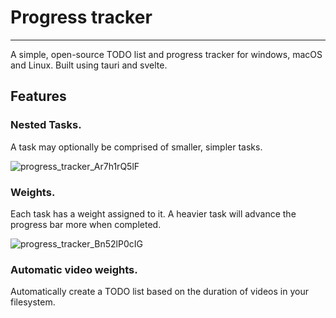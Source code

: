 # Progress tracker
---
A simple, open-source TODO list and progress tracker for windows, macOS and Linux. Built using tauri and svelte.

## Features

### Nested Tasks.
A task may optionally be comprised of smaller, simpler tasks.

![progress_tracker_Ar7h1rQ5lF](https://github.com/h8moss/progress-tracker/assets/43828996/8caff440-8763-409a-b100-11ae87fd14fd)

### Weights.
Each task has a weight assigned to it. A heavier task will advance the progress bar more when completed.

![progress_tracker_Bn52lP0cIG](https://github.com/h8moss/progress-tracker/assets/43828996/24107f7d-bb17-4acd-bc13-6db4cff461c7)

### Automatic video weights.
Automatically create a TODO list based on the duration of videos in your filesystem.
